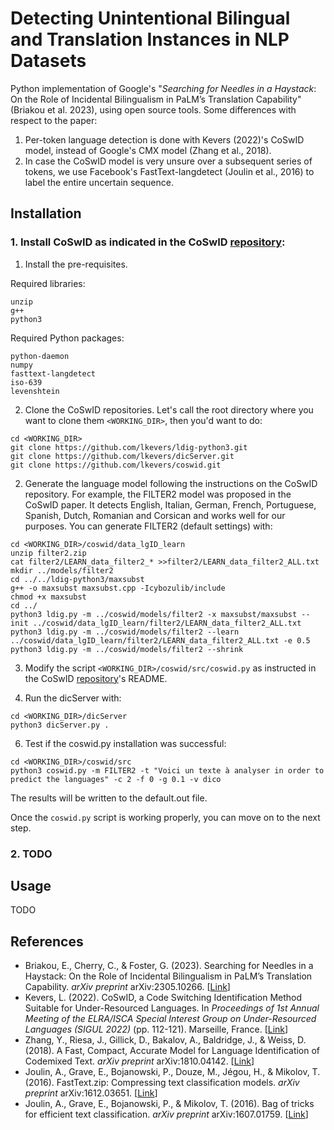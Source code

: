 # Detecting Unintentional Bilingual and Translation Instances in NLP Datasets
Python implementation of Google's "*Searching for Needles in a Haystack*: On the Role of Incidental Bilingualism in PaLM’s Translation Capability" (Briakou et al. 2023),
using open source tools. Some differences with respect to the paper:
1. Per-token language detection is done with Kevers (2022)'s CoSwID model, instead of Google's CMX model (Zhang et al., 2018).
2. In case the CoSwID model is very unsure over a subsequent series of tokens, we use Facebook's FastText-langdetect (Joulin et al., 2016) to label the entire uncertain sequence.

## Installation
### 1. Install CoSwID as indicated in the CoSwID [repository](https://github.com/lkevers/coswid):
1. Install the pre-requisites.
   
Required libraries:
```
unzip
g++
python3
```
Required Python packages:
```
python-daemon
numpy
fasttext-langdetect
iso-639
levenshtein
```
2. Clone the CoSwID repositories. Let's call the root directory where you want to clone them `<WORKING_DIR>`, then you'd want to do:
```
cd <WORKING_DIR>
git clone https://github.com/lkevers/ldig-python3.git
git clone https://github.com/lkevers/dicServer.git
git clone https://github.com/lkevers/coswid.git
```
2. Generate the language model following the instructions on the CoSwID repository. For example, the FILTER2 model was proposed in the CoSwID paper. It detects English, Italian, German, French, Portuguese, Spanish, Dutch, Romanian and Corsican and works well for our purposes. You can generate FILTER2 (default settings) with: 
```
cd <WORKING_DIR>/coswid/data_lgID_learn
unzip filter2.zip
cat filter2/LEARN_data_filter2_* >>filter2/LEARN_data_filter2_ALL.txt
mkdir ../models/filter2
cd ../../ldig-python3/maxsubst
g++ -o maxsubst maxsubst.cpp -Icybozulib/include
chmod +x maxsubst
cd ../
python3 ldig.py -m ../coswid/models/filter2 -x maxsubst/maxsubst --init ../coswid/data_lgID_learn/filter2/LEARN_data_filter2_ALL.txt
python3 ldig.py -m ../coswid/models/filter2 --learn ../coswid/data_lgID_learn/filter2/LEARN_data_filter2_ALL.txt -e 0.5
python3 ldig.py -m ../coswid/models/filter2 --shrink
```

3. Modify the script `<WORKING_DIR>/coswid/src/coswid.py` as instructed in the CoSwID [repository](https://github.com/lkevers/coswid)'s README. 

4. Run the dicServer with:
```
cd <WORKING_DIR>/dicServer
python3 dicServer.py .
```

6. Test if the coswid.py installation was successful:
```
cd <WORKING_DIR>/coswid/src
python3 coswid.py -m FILTER2 -t "Voici un texte à analyser in order to predict the languages" -c 2 -f 0 -g 0.1 -v dico
```
The results will be written to the default.out file.

Once the `coswid.py` script is working properly, you can move on to the next step.

### 2. TODO

## Usage
TODO

## References
- Briakou, E., Cherry, C., & Foster, G. (2023). Searching for Needles in a Haystack: On the Role of Incidental Bilingualism in PaLM’s Translation Capability. *arXiv preprint* arXiv:2305.10266. [[Link](http://arxiv.org/abs/2305.10266)]
- Kevers, L. (2022). CoSwID, a Code Switching Identification Method Suitable for Under-Resourced Languages. In *Proceedings of 1st Annual Meeting of the ELRA/ISCA Special Interest Group on Under-Resourced Languages (SIGUL 2022)* (pp. 112-121). Marseille, France. [[Link](http://www.lrec-conf.org/proceedings/lrec2022/workshops/SIGUL/pdf/2022.sigul-1.15.pdf)]
- Zhang, Y., Riesa, J., Gillick, D., Bakalov, A., Baldridge, J., & Weiss, D. (2018). A Fast, Compact, Accurate Model for Language Identification of Codemixed Text. *arXiv preprint* arXiv:1810.04142. [[Link](http://arxiv.org/abs/1810.04142)]
- Joulin, A., Grave, E., Bojanowski, P., Douze, M., Jégou, H., & Mikolov, T. (2016). FastText.zip: Compressing text classification models. *arXiv preprint* arXiv:1612.03651. [[Link](https://arxiv.org/abs/1612.03651)]
- Joulin, A., Grave, E., Bojanowski, P., & Mikolov, T. (2016). Bag of tricks for efficient text classification. *arXiv preprint* arXiv:1607.01759. [[Link](https://arxiv.org/abs/1607.01759)]
